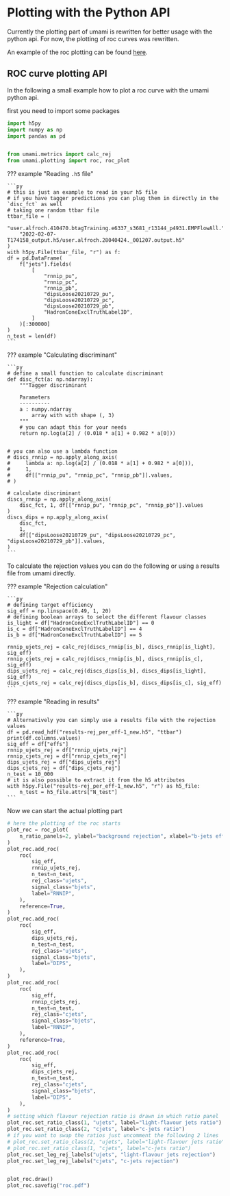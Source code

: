 # Plotting with the Python API

Currently the plotting part of umami is rewritten for better usage with the python api.
For now, the plotting of roc curves was rewritten.

An example of the roc plotting can be found [here](https://gitlab.cern.ch/atlas-flavor-tagging-tools/algorithms/umami/-/blob/master/examples/plot_rocs.py).


## ROC curve plotting API
In the following a small example how to plot a roc curve with the umami python api.

first you need to import some packages
```py
import h5py
import numpy as np
import pandas as pd


from umami.metrics import calc_rej
from umami.plotting import roc, roc_plot
```

??? example "Reading `.h5` file"

    ```py
    # this is just an example to read in your h5 file
    # if you have tagger predictions you can plug them in directly in the `disc_fct` as well
    # taking one random ttbar file
    ttbar_file = (
        "user.alfroch.410470.btagTraining.e6337_s3681_r13144_p4931.EMPFlowAll."
        "2022-02-07-T174158_output.h5/user.alfroch.28040424._001207.output.h5"
    )
    with h5py.File(ttbar_file, "r") as f:
    df = pd.DataFrame(
        f["jets"].fields(
            [
                "rnnip_pu",
                "rnnip_pc",
                "rnnip_pb",
                "dipsLoose20210729_pu",
                "dipsLoose20210729_pc",
                "dipsLoose20210729_pb",
                "HadronConeExclTruthLabelID",
            ]
        )[:300000]
    )
    n_test = len(df)
    ```

??? example "Calculating discriminant"

    ```py
    # define a small function to calculate discriminant
    def disc_fct(a: np.ndarray):
        """Tagger discriminant

        Parameters
        ----------
        a : numpy.ndarray
            array with with shape (, 3)
        """
        # you can adapt this for your needs
        return np.log(a[2] / (0.018 * a[1] + 0.982 * a[0]))


    # you can also use a lambda function
    # discs_rnnip = np.apply_along_axis(
    #     lambda a: np.log(a[2] / (0.018 * a[1] + 0.982 * a[0])),
    #     1,
    #     df[["rnnip_pu", "rnnip_pc", "rnnip_pb"]].values,
    # )

    # calculate discriminant
    discs_rnnip = np.apply_along_axis(
        disc_fct, 1, df[["rnnip_pu", "rnnip_pc", "rnnip_pb"]].values
    )
    discs_dips = np.apply_along_axis(
        disc_fct,
        1,
        df[["dipsLoose20210729_pu", "dipsLoose20210729_pc", "dipsLoose20210729_pb"]].values,
    )
    ```

To calculate the rejection values you can do the following or using a results file from umami directly.

??? example "Rejection calculation"

    ```py
    # defining target efficiency
    sig_eff = np.linspace(0.49, 1, 20)
    # defining boolean arrays to select the different flavour classes
    is_light = df["HadronConeExclTruthLabelID"] == 0
    is_c = df["HadronConeExclTruthLabelID"] == 4
    is_b = df["HadronConeExclTruthLabelID"] == 5

    rnnip_ujets_rej = calc_rej(discs_rnnip[is_b], discs_rnnip[is_light], sig_eff)
    rnnip_cjets_rej = calc_rej(discs_rnnip[is_b], discs_rnnip[is_c], sig_eff)
    dips_ujets_rej = calc_rej(discs_dips[is_b], discs_dips[is_light], sig_eff)
    dips_cjets_rej = calc_rej(discs_dips[is_b], discs_dips[is_c], sig_eff)
    ```

??? example "Reading in results"

    ```py
    # Alternatively you can simply use a results file with the rejection values
    df = pd.read_hdf("results-rej_per_eff-1_new.h5", "ttbar")
    print(df.columns.values)
    sig_eff = df["effs"]
    rnnip_ujets_rej = df["rnnip_ujets_rej"]
    rnnip_cjets_rej = df["rnnip_cjets_rej"]
    dips_ujets_rej = df["dips_ujets_rej"]
    dips_cjets_rej = df["dips_cjets_rej"]
    n_test = 10_000
    # it is also possible to extract it from the h5 attributes
    with h5py.File("results-rej_per_eff-1_new.h5", "r") as h5_file:
        n_test = h5_file.attrs["N_test"]
    ```

Now we can start the actual plotting part

```py
# here the plotting of the roc starts
plot_roc = roc_plot(
    n_ratio_panels=2, ylabel="background rejection", xlabel="b-jets efficiency"
)
plot_roc.add_roc(
    roc(
        sig_eff,
        rnnip_ujets_rej,
        n_test=n_test,
        rej_class="ujets",
        signal_class="bjets",
        label="RNNIP",
    ),
    reference=True,
)
plot_roc.add_roc(
    roc(
        sig_eff,
        dips_ujets_rej,
        n_test=n_test,
        rej_class="ujets",
        signal_class="bjets",
        label="DIPS",
    ),
)
plot_roc.add_roc(
    roc(
        sig_eff,
        rnnip_cjets_rej,
        n_test=n_test,
        rej_class="cjets",
        signal_class="bjets",
        label="RNNIP",
    ),
    reference=True,
)
plot_roc.add_roc(
    roc(
        sig_eff,
        dips_cjets_rej,
        n_test=n_test,
        rej_class="cjets",
        signal_class="bjets",
        label="DIPS",
    ),
)
# setting which flavour rejection ratio is drawn in which ratio panel
plot_roc.set_ratio_class(1, "ujets", label="light-flavour jets ratio")
plot_roc.set_ratio_class(2, "cjets", label="c-jets ratio")
# if you want to swap the ratios just uncomment the following 2 lines
# plot_roc.set_ratio_class(2, "ujets", label="light-flavour jets ratio")
# plot_roc.set_ratio_class(1, "cjets", label="c-jets ratio")
plot_roc.set_leg_rej_labels("ujets", "light-flavour jets rejection")
plot_roc.set_leg_rej_labels("cjets", "c-jets rejection")


plot_roc.draw()
plot_roc.savefig("roc.pdf")
```